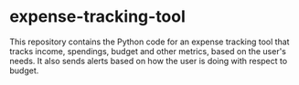 # expense-tracking-tool
This repository contains the Python code for an expense tracking tool that tracks income, spendings, budget and other metrics, based on the user's needs. It also sends alerts based on how the user is doing with respect to budget.

